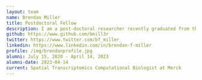 ```yaml
---
layout: team
name: Brendan Miller
title: Postdoctoral Fellow
description: I am a post-doctoral researcher recently graduated from the Cellular, Molecular, Developmental Biology and Biophysics Department at Johns Hopkins Univeristy. I was also part of the Graduate Partnership Program between Johns Hopkins University and the National Institutes of Health. During my PhD I developed cancer detection assays based on patterns of DNA methylation in circulating cell-free DNA from blood plasma samples (aka liquid biopsies). I'm excited to integrate my foundational training as a wet lab biologist with computational strategies to help solve fundamental problems in health and disease!
github: https://www.github.com/bmill3r
twitter: https://www.twitter.com/bf_miller_
linkedin: https://www.linkedin.com/in/brendan-f-miller
profile: /img/brendanprofile.jpg
alumni: July 15, 2020 - April 14, 2023
alumni-date: 2023-04-14
current: Spatial Transcriptomics Computational Biologist at Merck
---
```


